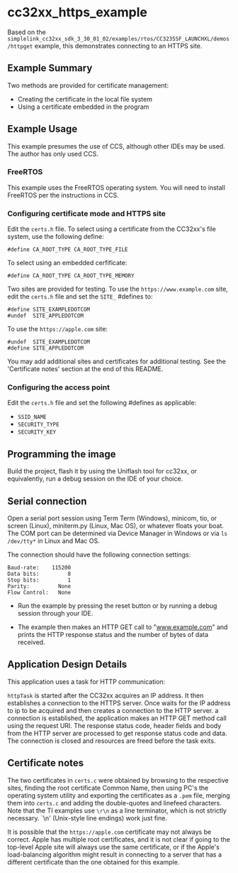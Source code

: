# cc32xx\_https\_example

Based on the `simplelink_cc32xx_sdk_3_30_01_02/examples/rtos/CC3235SF_LAUNCHXL/demos/httpget` example,
this demonstrates connecting to an HTTPS site.

## Example Summary

Two methods are provided for certificate management:
* Creating the certificate in the local file system
* Using a certificate embedded in the program

## Example Usage

This example presumes the use of CCS, although other IDEs may be used. The
author has only used CCS.

### FreeRTOS

This example uses the FreeRTOS operating system. You will need to install
FreeRTOS per the instructions in CCS.

### Configuring certificate mode and HTTPS site

Edit the `certs.h` file. To select using a certificate from the CC32xx's file
system, use the following define:
```
#define CA_ROOT_TYPE CA_ROOT_TYPE_FILE
```

To select using an embedded cerfificate:
```
#define CA_ROOT_TYPE CA_ROOT_TYPE_MEMORY
```

Two sites are provided for testing. To use the `https://www.example.com` site,
edit the `certs.h` file and set the `SITE_` #defines to:
```
#define SITE_EXAMPLEDOTCOM
#undef  SITE_APPLEDOTCOM
```

To use the `https://apple.com` site:
```
#undef  SITE_EXAMPLEDOTCOM
#define SITE_APPLEDOTCOM
```

You may add additional sites and certificates for additional testing. See
the 'Certificate notes' section at the end of this README.

### Configuring the access point

Edit the `certs.h` file and set the following #defines as applicable:
* `SSID_NAME`
* `SECURITY_TYPE`
* `SECURITY_KEY`

## Programming the image

Build the project, flash it by using the Uniflash tool for cc32xx,
or equivalently, run a debug session on the IDE of your choice.

## Serial connection

Open a serial port session using Term Term (Windows), minicom, tio, or screen
(Linux), miniterm.py (Linux, Mac OS), or whatever floats your boat.  The COM
port can be determined via Device Manager in Windows or via `ls /dev/tty*` in
Linux and Mac OS.

The connection should have the following connection settings:

    Baud-rate:    115200
    Data bits:         8
    Stop bits:         1
    Parity:         None
    Flow Control:   None

* Run the example by pressing the reset button or by running a debug session
through your IDE.

* The example then makes an HTTP GET call to "www.example.com" and prints
the HTTP response status and the number of bytes of data received.

## Application Design Details

This application uses a task for HTTP communication:

``httpTask`` is started after the CC32xx acquires an IP address.  It then
establishes a connection to the HTTPS server. Once waits for the IP address to
ip to be acquired and then creates a connection to the HTTP server.  a
connection is established, the application makes an HTTP GET method call using
the request URI. The response status code, header fields and body from the HTTP
server are processed to get response status code and data. The connection is
closed and resources are freed before the task exits.

## Certificate notes

The two certificates in `certs.c` were obtained by browsing to the respective
sites, finding the root certificate Common Name, then using PC's the operating
system utility and exporting the certificates as a `.pem` file, merging them
into `certs.c` and adding the double-quotes and linefeed characters. Note that
the TI examples use `\r\n` as a line terminator, which is not strictly
necessary.  `\n' (Unix-style line endings) work just fine.

It is possible that the `https://apple.com` certificate may not always be
correct. Apple has multiple root certificates, and it is not clear if going to
the top-level Apple site will always use the same certificate, or if the
Apple's load-balancing algorithm might result in connecting to a server that
has a different certificate than the one obtained for this example.

